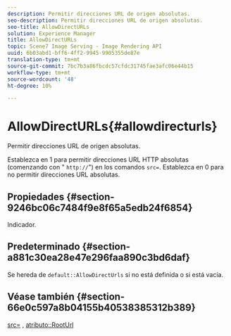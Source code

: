 ```yaml
---
description: Permitir direcciones URL de origen absolutas.
seo-description: Permitir direcciones URL de origen absolutas.
seo-title: AllowDirectURLs
solution: Experience Manager
title: AllowDirectURLs
topic: Scene7 Image Serving - Image Rendering API
uuid: 6b03abd1-bff6-4ff2-9945-9905355de87e
translation-type: tm+mt
source-git-commit: 7bc7b3a86fbcdc57cfdc31745fae3afc06e44b15
workflow-type: tm+mt
source-wordcount: '48'
ht-degree: 10%

---
```



# AllowDirectURLs{#allowdirecturls}

Permitir direcciones URL de origen absolutas.

Establezca en 1 para permitir direcciones URL HTTP absolutas (comenzando con &quot; `http://`&quot;) en los comandos `src=`. Establezca en 0 para no permitir direcciones URL absolutas.

## Propiedades {#section-9246bc06c7484f9e8f65a5edb24f6854}

Indicador.

## Predeterminado {#section-a881c30ea28e47e296faa890c3bd6daf}

Se hereda de `default::AllowDirectUrls` si no está definida o si está vacía.

## Véase también {#section-66e0c597a8b04155b40538385312b389}

[src=](../../../../../ir-api/http-protocol/image-rendering-api-ref/c-ir-http-protocol-ref/c-ir-http-protocol-command-reference/r-ir-src.md#reference-62c98abad22149d68d405ed6aaff8272) ,  [atributo::RootUrl](../../../../../ir-api/material-cat/image-rendering-api-ref/c-ir-material-catalog/c-ir-attributes-reference/r-ir-rooturl.md#reference-b8d706a573814802bd6794223cc78402)
